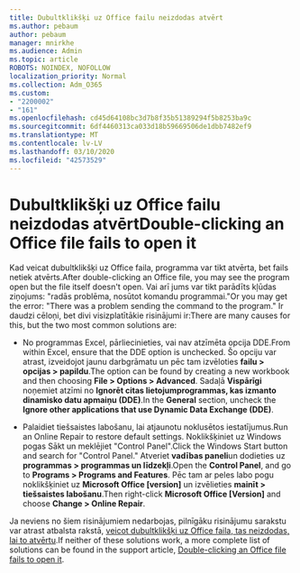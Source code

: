 ```yaml
---
title: Dubultklikšķi uz Office failu neizdodas atvērt
ms.author: pebaum
author: pebaum
manager: mnirkhe
ms.audience: Admin
ms.topic: article
ROBOTS: NOINDEX, NOFOLLOW
localization_priority: Normal
ms.collection: Adm_O365
ms.custom:
- "2200002"
- "161"
ms.openlocfilehash: cd45d64108bc3d7b8f35b51389294f5b8253ba9c
ms.sourcegitcommit: 6df4460313ca033d18b59669506de1dbb7482ef9
ms.translationtype: MT
ms.contentlocale: lv-LV
ms.lasthandoff: 03/10/2020
ms.locfileid: "42573529"
---
```

# <a name="double-clicking-an-office-file-fails-to-open-it"></a><span data-ttu-id="7a480-102">Dubultklikšķi uz Office failu neizdodas atvērt</span><span class="sxs-lookup"><span data-stu-id="7a480-102">Double-clicking an Office file fails to open it</span></span>

<span data-ttu-id="7a480-103">Kad veicat dubultklikšķi uz Office faila, programma var tikt atvērta, bet fails netiek atvērts.</span><span class="sxs-lookup"><span data-stu-id="7a480-103">After double-clicking an Office file, you may see the program open but the file itself doesn't open.</span></span> <span data-ttu-id="7a480-104">Vai arī jums var tikt parādīts kļūdas ziņojums: "radās problēma, nosūtot komandu programmai."</span><span class="sxs-lookup"><span data-stu-id="7a480-104">Or you may get the error: "There was a problem sending the command to the program."</span></span> <span data-ttu-id="7a480-105">Ir daudzi cēloņi, bet divi visizplatītākie risinājumi ir:</span><span class="sxs-lookup"><span data-stu-id="7a480-105">There are many causes for this, but the two most common solutions are:</span></span>

- <span data-ttu-id="7a480-106">No programmas Excel, pārliecinieties, vai nav atzīmēta opcija DDE.</span><span class="sxs-lookup"><span data-stu-id="7a480-106">From within Excel, ensure that the DDE option is unchecked.</span></span> <span data-ttu-id="7a480-107">Šo opciju var atrast, izveidojot jaunu darbgrāmatu un pēc tam izvēloties **failu > opcijas > papildu**.</span><span class="sxs-lookup"><span data-stu-id="7a480-107">The option can be found by creating a new workbook and then choosing **File > Options > Advanced**.</span></span> <span data-ttu-id="7a480-108">Sadaļā **Vispārīgi** noņemiet atzīmi no **Ignorēt citas lietojumprogrammas, kas izmanto dinamisko datu apmaiņu (DDE)**.</span><span class="sxs-lookup"><span data-stu-id="7a480-108">In the **General** section, uncheck the **Ignore other applications that use Dynamic Data Exchange (DDE)**.</span></span>

- <span data-ttu-id="7a480-109">Palaidiet tiešsaistes labošanu, lai atjaunotu noklusētos iestatījumus.</span><span class="sxs-lookup"><span data-stu-id="7a480-109">Run an Online Repair to restore default settings.</span></span> <span data-ttu-id="7a480-110">Noklikšķiniet uz Windows pogas Sākt un meklējiet "Control Panel".</span><span class="sxs-lookup"><span data-stu-id="7a480-110">Click the Windows Start button and search for "Control Panel."</span></span> <span data-ttu-id="7a480-111">Atveriet **vadības paneli**un dodieties uz **programmas > programmas un līdzekļi**.</span><span class="sxs-lookup"><span data-stu-id="7a480-111">Open the **Control Panel**, and go to **Programs > Programs and Features**.</span></span> <span data-ttu-id="7a480-112">Pēc tam ar peles labo pogu noklikšķiniet uz **Microsoft Office [version]** un izvēlieties **mainīt > tiešsaistes labošanu**.</span><span class="sxs-lookup"><span data-stu-id="7a480-112">Then right-click **Microsoft Office [Version]** and choose **Change > Online Repair**.</span></span>

<span data-ttu-id="7a480-113">Ja neviens no šiem risinājumiem nedarbojas, pilnīgāku risinājumu sarakstu var atrast atbalsta rakstā, [veicot dubultklikšķi uz Office faila, tas neizdodas, lai to atvērtu](https://support.office.com/article/Double-clicking-an-Office-file-fails-to-open-it-1e9c0ad9-34c8-4440-a42e-d30186b29ed6).</span><span class="sxs-lookup"><span data-stu-id="7a480-113">If neither of these solutions work, a more complete list of solutions can be found in the support article, [Double-clicking an Office file fails to open it](https://support.office.com/article/Double-clicking-an-Office-file-fails-to-open-it-1e9c0ad9-34c8-4440-a42e-d30186b29ed6).</span></span>
